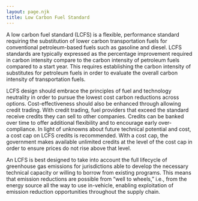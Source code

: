 ```yaml
---
layout: page.njk
title: Low Carbon Fuel Standard
---
```

A low carbon fuel standard (LCFS) is a flexible, performance standard requiring the substitution of lower carbon transportation fuels for conventional petroleum-based fuels such as gasoline and diesel.  LCFS standards are typically expressed as the percentage improvement required in carbon intensity compare to the carbon intensity of petroleum fuels compared to a start year.  This requires establishing the carbon intensity of substitutes for petroleum fuels in order to evaluate the overall carbon intensity of transportation fuels.

LCFS design should embrace the principles of fuel and technology neutrality in order to pursue the lowest cost carbon reductions across options.  Cost-effectiveness should also be enhanced through allowing credit trading. With credit trading, fuel providers that exceed the standard receive credits they can sell to other companies.  Credits can be banked over time to offer additional flexibility and to encourage early over-compliance.  In light of unknowns about future technical potential and cost, a cost cap on LCFS credits is recommended.  With a cost cap, the government makes available unlimited credits at the level of the cost cap in order to ensure prices do not rise above that level.

An LCFS is best designed to take into account the full lifecycle of greenhouse gas emissions for jurisdictions able to develop the necessary technical capacity or willing to borrow from existing programs.  This means that emission reductions are possible from “well to wheels,” i.e., from the energy source all the way to use in-vehicle, enabling exploitation of emission reduction opportunities throughout the supply chain.
